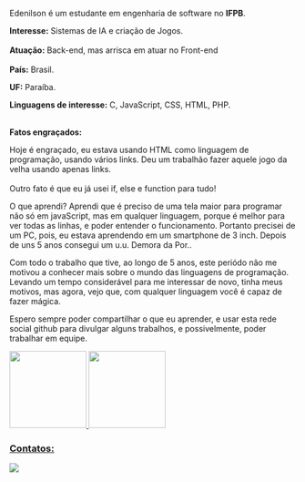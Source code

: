   
  <!-- Quadro de porcentagem das linguagens mais usadas -->

<!--
**Edenilson-Silva-Souza/Edenilson-Silva-Souza** is a ✨ _special_ ✨ repository because its `README.md` (this file) appears on your GitHub profile.

Here are some ideas to get you started:

- 🔭 I’m currently working on ...
- 🌱 I’m currently learning ...
- 👯 I’m looking to collaborate on ...
- 🤔 I’m looking for help with ...
- 💬 Ask me about ...
- 📫 How to reach me: ...
- 😄 Pronouns: ...
- ⚡ Fun fact: ...
-->

<!--
# <p align="center"> Welcome girl and boy <br> **(<sup>ô</sup>o<sup>ô</sup>)**   **(<sup>=ô</sup>o<sup>ô=</sup>)**</p>
-->
Edenilson é um estudante em engenharia de software no **IFPB**.


**Interesse:** Sistemas de IA e criação de Jogos. <br><br>
**Atuação:** Back-end, mas arrisca em atuar no Front-end
<br><br>
**País:** Brasil.
<br>

**UF:** Paraíba. 


**Linguagens de interesse:** C, JavaScript, CSS, HTML, PHP.
<br><br>

**Fatos engraçados:**

   Hoje é engraçado, eu estava usando HTML como linguagem de programação, usando vários links. Deu um trabalhão fazer aquele jogo da velha usando apenas links.
 <br> <br>
   Outro fato é que eu já usei if, else e function para tudo!<br>
 
 O que aprendi?
 Aprendi que é preciso de uma tela maior para programar não só em javaScript, mas em qualquer linguagem, porque é melhor para ver todas as linhas, e poder entender o funcionamento. Portanto precisei de um PC, pois, eu estava aprendendo em um smartphone de 3 inch.
 Depois de uns 5 anos consegui um u.u. Demora da Por..
 <br>
 
 Com todo o trabalho que tive, ao longo de 5 anos, este periódo não me motivou a conhecer mais sobre o mundo das linguagens de programação.
 Levando um tempo considerável para me interessar de novo, tinha meus motivos, mas agora, vejo que, com qualquer linguagem você é capaz de fazer mágica.
 
 Espero sempre poder compartilhar o que eu aprender, e usar esta rede social github para divulgar alguns trabalhos, e possivelmente, poder trabalhar em equipe.
  
  
  
  <!-- Tabela de estatistica-->
  
 <div>
<a href="https://github.com/Edenilson-Silva-Souza">
<img height="135em" src="https://github-readme-stats.vercel.app/api/top-langs/?username=Edenilson-Silva-Souza&layout=compact&langs_count=7&theme=dracula"/>
<img height="135em" src="https://github-readme-stats.vercel.app/api?username=Edenilson-Silva-Souza&show_icons=true&theme=dracula&include_all_commits=true&count_private=true"/>
</div>
  
  
  <!--
### Contatos:

<div>
<a href="https://www.youtube.com/" target="_blank"><img src="https://img.shields.io/badge/YouTube-FF0000?style=for-the-badge&logo=youtube&logoColor=white" target="_blank"></a>

-->
 
<!--
pode ser usado par contar as visitas no perfil
<p align="center">   <img alingn="center" src="https://profile-counter.glitch.me/Edenilson-Silva-Souza/count.svg" /></p>
-->
  
### Contatos:
<a href="https://www.instagram.com/edenilson_ddr/" target="_blank"><img src="https://img.shields.io/badge/-Instagram-%23E4405F?style=for-the-badge&logo=instagram&logoColor=white" target="_blank"></a>
</div>

